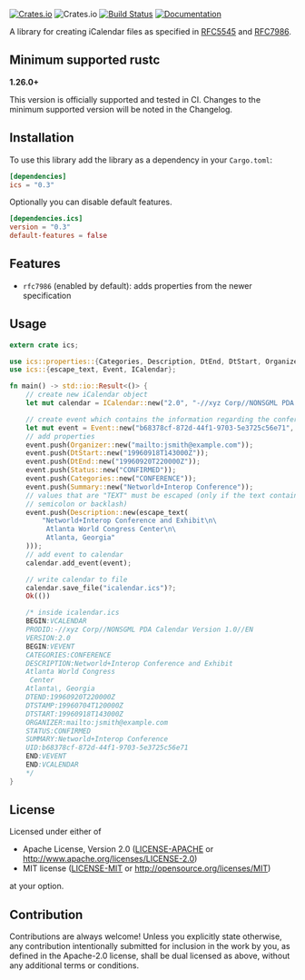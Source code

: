 [![Crates.io](https://img.shields.io/crates/v/ics.svg)](https://crates.io/crates/ics)
![Crates.io](https://img.shields.io/crates/l/rustc-serialize.svg)
[![Build Status](https://travis-ci.com/hummingly/ics.svg?branch=master)](https://travis-ci.com/hummingly/ics)
[![Documentation](https://docs.rs/ics/badge.svg)](https://docs.rs/ics)

A library for creating iCalendar files as specified in [RFC5545](https://tools.ietf.org/html/rfc5545) and [RFC7986](https://tools.ietf.org/html/rfc7986).

## Minimum supported rustc
**1.26.0+**

This version is officially supported and tested in CI. Changes to the minimum supported version will be noted in the Changelog.

## Installation
To use this library add the library as a dependency in your `Cargo.toml`:
```toml
[dependencies]
ics = "0.3"
```

Optionally you can disable default features.
```toml
[dependencies.ics]
version = "0.3"
default-features = false
 ```
## Features
- `rfc7986` (enabled by default): adds properties from the newer specification

## Usage
```rust
extern crate ics;

use ics::properties::{Categories, Description, DtEnd, DtStart, Organizer, Status, Summary};
use ics::{escape_text, Event, ICalendar};

fn main() -> std::io::Result<()> {
    // create new iCalendar object
    let mut calendar = ICalendar::new("2.0", "-//xyz Corp//NONSGML PDA Calendar Version 1.0//EN");

    // create event which contains the information regarding the conference
    let mut event = Event::new("b68378cf-872d-44f1-9703-5e3725c56e71", "19960704T120000Z");
    // add properties
    event.push(Organizer::new("mailto:jsmith@example.com"));
    event.push(DtStart::new("19960918T143000Z"));
    event.push(DtEnd::new("19960920T220000Z"));
    event.push(Status::new("CONFIRMED"));
    event.push(Categories::new("CONFERENCE"));
    event.push(Summary::new("Networld+Interop Conference"));
    // values that are "TEXT" must be escaped (only if the text contains a comma,
    // semicolon or backlash)
    event.push(Description::new(escape_text(
        "Networld+Interop Conference and Exhibit\n\
         Atlanta World Congress Center\n\
         Atlanta, Georgia"
    )));
    // add event to calendar
    calendar.add_event(event);

    // write calendar to file
    calendar.save_file("icalendar.ics")?;
    Ok(())

    /* inside icalendar.ics
    BEGIN:VCALENDAR
    PRODID:-//xyz Corp//NONSGML PDA Calendar Version 1.0//EN
    VERSION:2.0
    BEGIN:VEVENT
    CATEGORIES:CONFERENCE
    DESCRIPTION:Networld+Interop Conference and Exhibit
    Atlanta World Congress 
     Center
    Atlanta\, Georgia
    DTEND:19960920T220000Z
    DTSTAMP:19960704T120000Z
    DTSTART:19960918T143000Z
    ORGANIZER:mailto:jsmith@example.com
    STATUS:CONFIRMED
    SUMMARY:Networld+Interop Conference
    UID:b68378cf-872d-44f1-9703-5e3725c56e71
    END:VEVENT
    END:VCALENDAR
    */
}
```

## License

Licensed under either of

 * Apache License, Version 2.0
   ([LICENSE-APACHE](LICENSE-APACHE) or http://www.apache.org/licenses/LICENSE-2.0)
 * MIT license
   ([LICENSE-MIT](LICENSE-MIT) or http://opensource.org/licenses/MIT)

at your option.

## Contribution

Contributions are always welcome!
Unless you explicitly state otherwise, any contribution intentionally submitted for inclusion in the work by you, as defined in the Apache-2.0 license, shall be dual licensed as above, without any additional terms or conditions.
